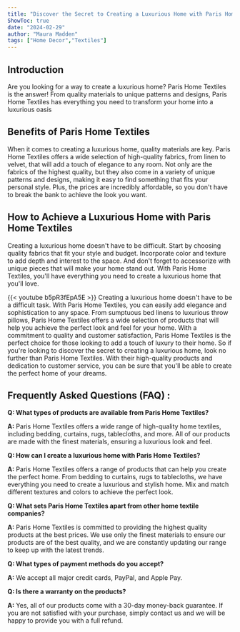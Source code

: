 ```yaml
---
title: "Discover the Secret to Creating a Luxurious Home with Paris Home Textiles!"
ShowToc: true 
date: "2024-02-29"
author: "Maura Madden" 
tags: ["Home Decor","Textiles"]
---
```

## Introduction

Are you looking for a way to create a luxurious home? Paris Home Textiles is the answer! From quality materials to unique patterns and designs, Paris Home Textiles has everything you need to transform your home into a luxurious oasis 

## Benefits of Paris Home Textiles

When it comes to creating a luxurious home, quality materials are key. Paris Home Textiles offers a wide selection of high-quality fabrics, from linen to velvet, that will add a touch of elegance to any room. Not only are the fabrics of the highest quality, but they also come in a variety of unique patterns and designs, making it easy to find something that fits your personal style. Plus, the prices are incredibly affordable, so you don't have to break the bank to achieve the look you want. 

## How to Achieve a Luxurious Home with Paris Home Textiles

Creating a luxurious home doesn't have to be difficult. Start by choosing quality fabrics that fit your style and budget. Incorporate color and texture to add depth and interest to the space. And don't forget to accessorize with unique pieces that will make your home stand out. With Paris Home Textiles, you'll have everything you need to create a luxurious home that you'll love.

{{< youtube b5pR3fEpA5E >}} 
Creating a luxurious home doesn't have to be a difficult task. With Paris Home Textiles, you can easily add elegance and sophistication to any space. From sumptuous bed linens to luxurious throw pillows, Paris Home Textiles offers a wide selection of products that will help you achieve the perfect look and feel for your home. With a commitment to quality and customer satisfaction, Paris Home Textiles is the perfect choice for those looking to add a touch of luxury to their home. So if you're looking to discover the secret to creating a luxurious home, look no further than Paris Home Textiles. With their high-quality products and dedication to customer service, you can be sure that you'll be able to create the perfect home of your dreams.

## Frequently Asked Questions (FAQ) :
**Q: What types of products are available from Paris Home Textiles?**

**A:** Paris Home Textiles offers a wide range of high-quality home textiles, including bedding, curtains, rugs, tablecloths, and more. All of our products are made with the finest materials, ensuring a luxurious look and feel.

**Q: How can I create a luxurious home with Paris Home Textiles?**

**A:** Paris Home Textiles offers a range of products that can help you create the perfect home. From bedding to curtains, rugs to tablecloths, we have everything you need to create a luxurious and stylish home. Mix and match different textures and colors to achieve the perfect look.

**Q: What sets Paris Home Textiles apart from other home textile companies?**

**A:** Paris Home Textiles is committed to providing the highest quality products at the best prices. We use only the finest materials to ensure our products are of the best quality, and we are constantly updating our range to keep up with the latest trends.

**Q: What types of payment methods do you accept?**

**A:** We accept all major credit cards, PayPal, and Apple Pay.

**Q: Is there a warranty on the products?**

**A:** Yes, all of our products come with a 30-day money-back guarantee. If you are not satisfied with your purchase, simply contact us and we will be happy to provide you with a full refund.



